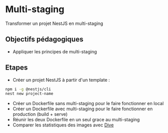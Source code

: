 # Multi-staging

Transformer un projet NestJS en multi-staging

## Objectifs pédagogiques

- Appliquer les principes de multi-staging

## Etapes

- Créer un projet NestJS à partir d'un template :

```bash  
npm i -g @nestjs/cli
nest new project-name
```

- Créer un Dockerfile sans multi-staging pour le faire fonctionner en local
- Créer un Dockerfile avec multi-staging pour le faire fonctionner en production (build + serve)
- Réunir les deux Dockerfile en un seul grace au multi-staging
- Comparer les statistiques des images avec [Dive](https://github.com/wagoodman/dive)
